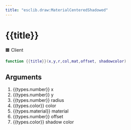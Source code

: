 ```yaml
---
title: "esclib.draw:MaterialCenteredShadowed"
---
```

# {{title}}
🟧 Client

``` lua
function {{title}}(x,y,r,col,mat,offset, shadowcolor)
```

## Arguments
1. {{types.number}} x
1. {{types.number}} y
1. {{types.number}} radius
1. {{types.color}} color
1. {{types.material}} material
1. {{types.number}} offset
1. {{types.color}} shadow color
